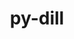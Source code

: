 ---
title: "py-dill"
layout: cache
categories: [package, develop-2025-04-13]
meta: {"compilers": ["none"], "num_specs": 6, "num_specs_by_stack": {"e4s": 1, "e4s-neoverse-v2": 1, "ml-linux-aarch64-cpu": 1, "ml-linux-aarch64-cuda": 1, "ml-linux-x86_64-cpu": 1, "ml-linux-x86_64-cuda": 1, "ml-linux-x86_64-rocm": 1, "radiuss": 2, "root": 6}, "oss": ["ubuntu18.04", "ubuntu22.04", "ubuntu24.04"], "platforms": ["linux"], "stacks": ["e4s", "e4s-neoverse-v2", "ml-linux-aarch64-cpu", "ml-linux-aarch64-cuda", "ml-linux-x86_64-cpu", "ml-linux-x86_64-cuda", "ml-linux-x86_64-rocm", "radiuss", "root"], "targets": ["aarch64", "neoverse_v2", "x86_64_v3"], "versions": ["0.3.9"]}
spec_details: [{"compiler": "none", "hash": "42m24vi6vver6quxitc4poly52marcjm", "os": "ubuntu18.04", "platform": "linux", "size": "-", "stacks": ["radiuss", "root"], "target": "x86_64_v3", "variants": ["build_system=python_pip"], "versions": ["0.3.9"]}, {"compiler": "none", "hash": "77qpvzhzx3x3fblvwmma3l33zysk2sfd", "os": "ubuntu22.04", "platform": "linux", "size": "-", "stacks": ["e4s-neoverse-v2", "root"], "target": "neoverse_v2", "variants": ["build_system=python_pip"], "versions": ["0.3.9"]}, {"compiler": "none", "hash": "fuzmac5b4aahuxwwsquwdxc5pofygqob", "os": "ubuntu24.04", "platform": "linux", "size": "-", "stacks": ["ml-linux-x86_64-cpu", "ml-linux-x86_64-cuda", "ml-linux-x86_64-rocm", "root"], "target": "x86_64_v3", "variants": ["build_system=python_pip"], "versions": ["0.3.9"]}, {"compiler": "none", "hash": "i2qgvkorvlz4fnp2sbfwpmsdqjsufldr", "os": "ubuntu22.04", "platform": "linux", "size": "-", "stacks": ["e4s", "root"], "target": "x86_64_v3", "variants": ["build_system=python_pip"], "versions": ["0.3.9"]}, {"compiler": "none", "hash": "ml47plo7vz7f6wcmvlxtwa25nntwkioy", "os": "ubuntu24.04", "platform": "linux", "size": "-", "stacks": ["ml-linux-aarch64-cpu", "ml-linux-aarch64-cuda", "root"], "target": "aarch64", "variants": ["build_system=python_pip"], "versions": ["0.3.9"]}, {"compiler": "none", "hash": "xidhmvwvteuussyww66kwljzhjow3gkj", "os": "ubuntu18.04", "platform": "linux", "size": "-", "stacks": ["radiuss", "root"], "target": "x86_64_v3", "variants": ["build_system=python_pip"], "versions": ["0.3.9"]}]
---